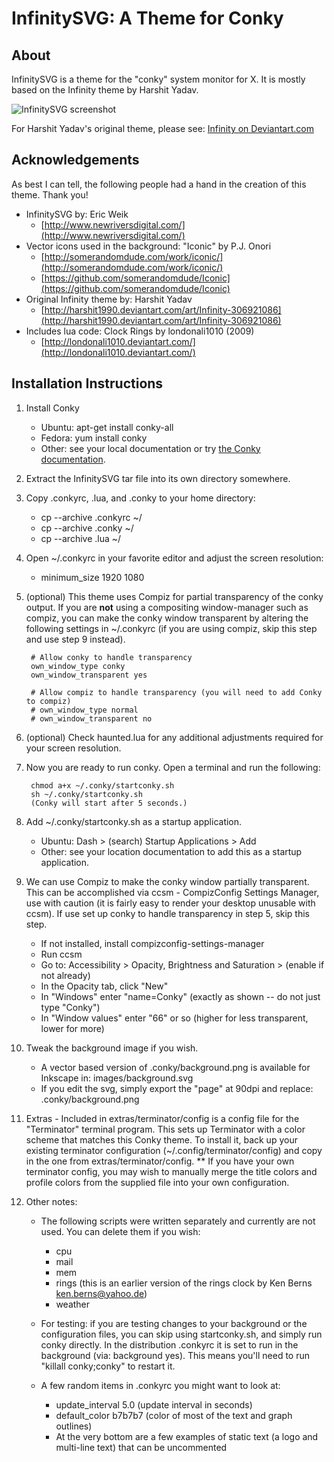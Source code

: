# InfinitySVG: A Theme for Conky


## About

InfinitySVG is a theme for the "conky" system monitor for X. It is mostly based on the Infinity theme by Harshit Yadav.

![InfinitySVG screenshot](https://github.com/circumjacence/ConkyInfinitySVG/raw/master/images/InfinitySVG-screencap-960w.png)

For Harshit Yadav's original theme, please see: [Infinity on Deviantart.com](http://harshit1990.deviantart.com/art/Infinity-306921086)


## Acknowledgements

As best I can tell, the following people had a hand in the creation of this theme.  Thank you!

- InfinitySVG by: Eric Weik
	- [http://www.newriversdigital.com/](http://www.newriversdigital.com/)
- Vector icons used in the background: "Iconic" by P.J. Onori
	- [http://somerandomdude.com/work/iconic/](http://somerandomdude.com/work/iconic/)
	- [https://github.com/somerandomdude/Iconic](https://github.com/somerandomdude/Iconic)
- Original Infinity theme by:	Harshit Yadav
	- [http://harshit1990.deviantart.com/art/Infinity-306921086](http://harshit1990.deviantart.com/art/Infinity-306921086)
- Includes lua code: Clock Rings by londonali1010 (2009)
	- [http://londonali1010.deviantart.com/](http://londonali1010.deviantart.com/)


## Installation Instructions

1. Install Conky
	- Ubuntu:   apt-get install conky-all
	- Fedora: yum install conky
	- Other: see your local documentation or try [the Conky documentation](http://conky.sourceforge.net/documentation.html).

2. Extract the InfinitySVG tar file into its own directory somewhere.

3. Copy .conkyrc, .lua, and .conky to your home directory:
	- cp --archive .conkyrc ~/
	- cp --archive .conky ~/
	- cp --archive .lua ~/

4. Open ~/.conkyrc in your favorite editor and adjust the screen resolution:
	- minimum_size 1920 1080

5. (optional) This theme uses Compiz for partial transparency of the conky output. If you are **not** using a compositing window-manager such as compiz, you can make the conky window transparent by altering the following settings in ~/.conkyrc (if you are using compiz, skip this step and use step 9 instead).

		# Allow conky to handle transparency
		own_window_type conky
		own_window_transparent yes
		
		# Allow compiz to handle transparency (you will need to add Conky to compiz)
		# own_window_type normal
		# own_window_transparent no
		
6. (optional) Check haunted.lua for any additional adjustments required for your screen resolution.

7. Now you are ready to run conky.  Open a terminal and run the following:

		chmod a+x ~/.conky/startconky.sh
		sh ~/.conky/startconky.sh
		(Conky will start after 5 seconds.)

8. Add ~/.conky/startconky.sh as a startup application.

	- Ubuntu: Dash > (search) Startup Applications > Add
	- Other: see your location documentation to add this as a startup application.

9. We can use Compiz to make the conky window partially transparent.  This can be accomplished via ccsm - CompizConfig Settings Manager, use with caution (it is fairly easy to render your desktop unusable with ccsm).  If use set up conky to handle transparency in step 5, skip this step.
	- If not installed, install compizconfig-settings-manager 
	- Run ccsm
	- Go to: Accessibility > Opacity, Brightness and Saturation > (enable if not already)
	- In the Opacity tab, click "New"
	- In "Windows" enter "name=Conky" (exactly as shown -- do not just type "Conky")
	- In "Window values" enter "66" or so (higher for less transparent, lower for more)

10. Tweak the background image if you wish.
	- A vector based version of .conky/background.png is available for Inkscape in: images/background.svg
	- If you edit the svg, simply export the "page" at 90dpi and replace: .conky/background.png

11. Extras - Included in extras/terminator/config is a config file for the "Terminator" terminal program.  This sets up Terminator with a color scheme that matches this Conky theme.  To install it, back up your existing terminator configuration (~/.config/terminator/config) and copy in the one from extras/terminator/config.  ** If you have your own terminator config, you may wish to manually merge the title colors and profile colors from the supplied file into your own configuration.

12. Other notes:
	- The following scripts were written separately and currently are not used. You can delete them if you wish:
	
		- cpu
		- mail
		- mem
		- rings (this is an earlier version of the rings clock by 
		Ken Berns <ken.berns@yahoo.de>)
		- weather
	
	- For testing:  if you are testing changes to your background or the configuration files, you can skip using startconky.sh, and simply run conky directly.  In the distribution .conkyrc it is set to run in the background (via: background yes).  This means you'll need to run "killall conky;conky" to restart it.
	- A few random items in .conkyrc you might want to look at:
		
		- update_interval 5.0 (update interval in seconds)
		- default_color b7b7b7 (color of most of the text and graph outlines)
		- At the very bottom are a few examples of static text (a logo and multi-line text) that can be uncommented
	

